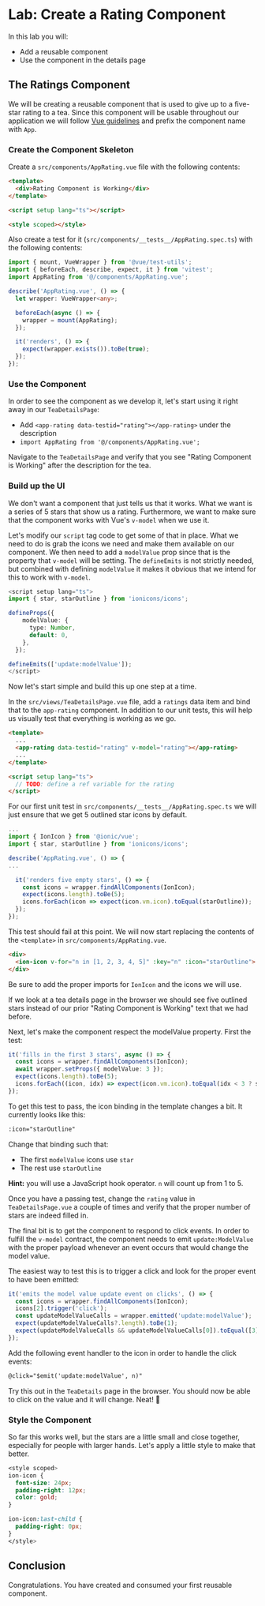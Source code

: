 # Lab: Create a Rating Component

In this lab you will:

- Add a reusable component
- Use the component in the details page

## The Ratings Component

We will be creating a reusable component that is used to give up to a five-star rating to a tea. Since this component will be usable throughout our application we will follow <a href="https://vuejs.org/style-guide/rules-strongly-recommended.html#base-component-names" target="_blank">Vue guidelines</a> and prefix the component name with `App`.

### Create the Component Skeleton

Create a `src/components/AppRating.vue` file with the following contents:

```html
<template>
  <div>Rating Component is Working</div>
</template>

<script setup lang="ts"></script>

<style scoped></style>
```

Also create a test for it (`src/components/__tests__/AppRating.spec.ts`) with the following contents:

```typescript
import { mount, VueWrapper } from '@vue/test-utils';
import { beforeEach, describe, expect, it } from 'vitest';
import AppRating from '@/components/AppRating.vue';

describe('AppRating.vue', () => {
  let wrapper: VueWrapper<any>;

  beforeEach(async () => {
    wrapper = mount(AppRating);
  });

  it('renders', () => {
    expect(wrapper.exists()).toBe(true);
  });
});
```

### Use the Component

In order to see the component as we develop it, let's start using it right away in our `TeaDetailsPage`:

- Add `<app-rating data-testid="rating"></app-rating>` under the description
- `import AppRating from '@/components/AppRating.vue';`

Navigate to the `TeaDetailsPage` and verify that you see "Rating Component is Working" after the description for the tea.

### Build up the UI

We don't want a component that just tells us that it works. What we want is a series of 5 stars that show us a rating. Furthermore, we want to make sure that the component works with Vue's `v-model` when we use it.

Let's modify our `script` tag code to get some of that in place. What we need to do is grab the icons we need and make them available on our component. We then need to add a `modelValue` prop since that is the property that `v-model` will be setting. The `defineEmits` is not strictly needed, but combined with defining `modelValue` it makes it obvious that we intend for this to work with `v-model`.

```typescript
<script setup lang="ts">
import { star, starOutline } from 'ionicons/icons';

defineProps({
    modelValue: {
      type: Number,
      default: 0,
    },
  });

defineEmits(['update:modelValue']);
</script>
```

Now let's start simple and build this up one step at a time.

In the `src/views/TeaDetailsPage.vue` file, add a `ratings` data item and bind that to the `app-rating` component. In addition to our unit tests, this will help us visually test that everything is working as we go.

```html
<template>
  ...
  <app-rating data-testid="rating" v-model="rating"></app-rating>
  ...
</template>

<script setup lang="ts">
  // TODO: define a ref variable for the rating
</script>
```

For our first unit test in `src/components/__tests__/AppRating.spec.ts` we will just ensure that we get 5 outlined star icons by default.

```typescript
...
import { IonIcon } from '@ionic/vue';
import { star, starOutline } from 'ionicons/icons';

describe('AppRating.vue', () => {
...

  it('renders five empty stars', () => {
    const icons = wrapper.findAllComponents(IonIcon);
    expect(icons.length).toBe(5);
    icons.forEach(icon => expect(icon.vm.icon).toEqual(starOutline));
  });
});
```

This test should fail at this point. We will now start replacing the contents of the `<template>` in `src/components/AppRating.vue`.

```html
<div>
  <ion-icon v-for="n in [1, 2, 3, 4, 5]" :key="n" :icon="starOutline"> </ion-icon>
</div>
```

Be sure to add the proper imports for `IonIcon` and the icons we will use.

If we look at a tea details page in the browser we should see five outlined stars instead of our prior "Rating Component is Working" text that we had before.

Next, let's make the component respect the modelValue property. First the test:

```typescript
it('fills in the first 3 stars', async () => {
  const icons = wrapper.findAllComponents(IonIcon);
  await wrapper.setProps({ modelValue: 3 });
  expect(icons.length).toBe(5);
  icons.forEach((icon, idx) => expect(icon.vm.icon).toEqual(idx < 3 ? star : starOutline));
});
```

To get this test to pass, the icon binding in the template changes a bit. It currently looks like this:

```html
:icon="starOutline"
```

Change that binding such that:

- The first `modelValue` icons use `star`
- The rest use `starOutline`

**Hint:** you will use a JavaScript hook operator. `n` will count up from 1 to 5.

Once you have a passing test, change the `rating` value in `TeaDetailsPage.vue` a couple of times and verify that the proper number of stars are indeed filled in.

The final bit is to get the component to respond to click events. In order to fulfill the `v-model` contract, the component needs to emit `update:ModelValue` with the proper payload whenever an event occurs that would change the model value.

The easiest way to test this is to trigger a click and look for the proper event to have been emitted:

```typescript
it('emits the model value update event on clicks', () => {
  const icons = wrapper.findAllComponents(IonIcon);
  icons[2].trigger('click');
  const updateModelValueCalls = wrapper.emitted('update:modelValue');
  expect(updateModelValueCalls?.length).toBe(1);
  expect(updateModelValueCalls && updateModelValueCalls[0]).toEqual([3]);
});
```

Add the following event handler to the icon in order to handle the click events:

```html
@click="$emit('update:modelValue', n)"
```

Try this out in the `TeaDetails` page in the browser. You should now be able to click on the value and it will change. Neat! 🥳

### Style the Component

So far this works well, but the stars are a little small and close together, especially for people with larger hands. Let's apply a little style to make that better.

```css
<style scoped>
ion-icon {
  font-size: 24px;
  padding-right: 12px;
  color: gold;
}

ion-icon:last-child {
  padding-right: 0px;
}
</style>
```

## Conclusion

Congratulations. You have created and consumed your first reusable component.
